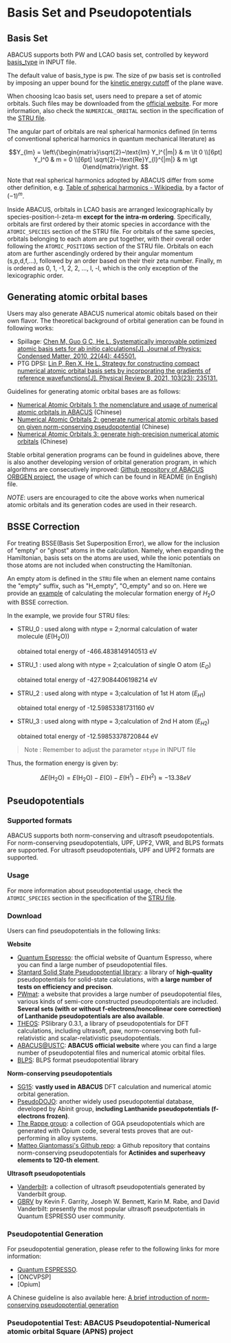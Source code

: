 # Basis Set and Pseudopotentials

## Basis Set

ABACUS supports both PW and LCAO basis set, controlled by keyword [basis_type](./input_files/input-main.md#basis_type) in INPUT file.

The default value of basis_type is pw. The size of pw basis set is controlled by imposing an upper bound for the [kinetic energy cutoff](./input_files/input-main.md#ecutwfc) of the plane wave.

When choosing lcao basis set, users need to prepare a set of atomic orbitals. Such files may be downloaded from the [official website](http://abacus.ustc.edu.cn/pseudo/list.htm). For more information, also check the `NUMERICAL_ORBITAL` section in the specification of the [STRU file](./input_files/stru.md).

The angular part of orbitals are real spherical harmonics defined (in terms of conventional spherical harmonics in quantum mechanical literature) as

$$Y_{lm} = \left\{\begin{matrix}\sqrt{2}~\text{Im} Y_l^{|m|} & m \lt 0 \\[6pt] Y_l^0 & m = 0 \\[6pt] \sqrt{2}~\text{Re}Y_{l}^{|m|} & m \gt 0\end{matrix}\right. $$

Note that real spherical harmonics adopted by ABACUS differ from some other definition, e.g. [Table of spherical harmonics - Wikipedia](https://en.wikipedia.org/wiki/Table_of_spherical_harmonics#Real_spherical_harmonics), by a factor of $(-1)^m$.

Inside ABACUS, orbitals in LCAO basis are arranged lexicographically by species-position-l-zeta-m **except for the intra-m ordering**. Specifically, orbitals are first ordered by their atomic species in accordance with the `ATOMIC_SPECIES` section of the STRU file. For orbitals of the same species, orbitals belonging to each atom are put together, with their overall order following the `ATOMIC_POSITIONS` section of the STRU file. Orbitals on each atom are further ascendingly ordered by their angular momentum (s,p,d,f,...), followed by an order based on their their zeta number. Finally, m is ordered as 0, 1, -1, 2, 2, $\ldots$, l, -l, which is the only exception of the lexicographic order.


## Generating atomic orbital bases

Users may also generate ABACUS numerical atomic obitals based on their own flavor. The theoretical background of orbital generation can be found in following works:

- Spillage: [Chen M, Guo G C, He L. Systematically improvable optimized atomic basis sets for ab initio calculations[J]. Journal of Physics: Condensed Matter, 2010, 22(44): 445501.](https://iopscience.iop.org/article/10.1088/0953-8984/22/44/445501)
- PTG DPSI: [Lin P, Ren X, He L. Strategy for constructing compact numerical atomic orbital basis sets by incorporating the gradients of reference wavefunctions[J]. Physical Review B, 2021, 103(23): 235131.](https://journals.aps.org/prb/abstract/10.1103/PhysRevB.103.235131)

Guidelines for generating atomic orbital bases are as follows:

- [Numerical Atomic Orbitals 1: the nomenclature and usage of numerical atomic orbitals in ABACUS](https://mcresearch.github.io/abacus-user-guide/abacus-nac1.html) (Chinese)
- [Numerical Atomic Orbitals 2: generate numerical atomic orbitals based on given norm-conserving pseudopotential](https://mcresearch.github.io/abacus-user-guide/abacus-nac1.html) (Chinese)
- [Numerical Atomic Orbitals 3: generate high-precision numerical atomic orbitals](https://mcresearch.github.io/abacus-user-guide/abacus-nac1.html) (Chinese)

Stable orbital generation programs can be found in guidelines above, there is also another developing version of orbital generation program, in which algorithms are consecutively improved: [Github repository of ABACUS ORBGEN project](https://github.com/kirk0830/ABACUS-ORBGEN), the usage of which can be found in README (in English) file.

*NOTE*: users are encouraged to cite the above works when numerical atomic orbitals and its generation codes are used in their research.

## BSSE Correction

For treating BSSE(Basis Set Superposition Error), we allow for the inclusion of "empty" or "ghost" atoms in the calculation. Namely, when expanding the Hamiltonian, basis sets on the atoms are used, while the ionic potentials on those atoms are not included when constructing the Hamiltonian.

An empty atom is defined in the `STRU` file when an element name contains the "empty" suffix, such as "H_empty", "O_empty" and so on. Here we provide an [example](https://github.com/deepmodeling/abacus-develop/tree/develop/examples/bsse/water) of calculating the molecular formation energy of $H_2O$ with BSSE correction.

In the example, we provide four STRU files:

- STRU_0 : used along with ntype = 2;normal calculation of water molecule ($E(\text{H}_2\text{O})$)

  obtained total energy of -466.4838149140513 eV
- STRU_1 : used along with ntype = 2;calculation of single O atom ($E_O$)

  obtained total energy of -427.9084406198214 eV
- STRU_2 : used along with ntype = 3;calculation of 1st H atom ($E_{H1}$)

  obtained total energy of -12.59853381731160 eV
- STRU_3 : used along with ntype = 3;calculation of 2nd H atom ($E_{H2}$)

  obtained total energy of -12.59853378720844 eV

> Note : Remember to adjust the parameter `ntype` in INPUT file

Thus, the formation energy is given by:

$$
\Delta E(\text{H}_2\text{O}) = E(\text{H}_2\text{O}) - E(\text{O}) - E(\text{H}^1) - E(\text{H}^2) \approx -13.38 eV
$$

## Pseudopotentials
### Supported formats
ABACUS supports both norm-conserving and ultrasoft pseudopotentials. For norm-conserving pseudopotentials, UPF, UPF2, VWR, and BLPS formats are supported. For ultrasoft pseudopotentials, UPF and UPF2 formats are supported. 

### Usage
For more information about pseudopotential usage, check the `ATOMIC_SPECIES` section in the specification of the [STRU file](./input_files/stru.md).

### Download
Users can find pseudopotentials in the following links:

**Website**
- [Quantum Espresso](https://www.quantum-espresso.org/pseudopotentials): the official website of Quantum Espresso, where you can find a large number of pseudopotential files.
- [Stantard Solid State Pseudopotential library](https://www.materialscloud.org/sssp): a library of **high-quality** pseudopotentials for solid-state calculations, with **a large number of tests on efficiency and precison**.
- [PWmat](http://www.pwmat.com/potential-download): a website that provides a large number of pseudopotential files, various kinds of semi-core constructed pseudopotentials are included. **Several sets (with or without f-electrons/noncolinear core correction) of Lanthanide pseudopotentials are also available**.
- [THEOS](http://theossrv1.epfl.ch/Main/Pseudopotentials): PSlibrary 0.3.1, a library of pseudopotentials for DFT calculations, including ultrasoft, paw, norm-conserving both full-relativistic and scalar-relativistic pseudopotentials.
- [ABACUS@USTC](https://abacus.ustc.edu.cn/pseudo/list.htm): **ABACUS official website** where you can find a large number of pseudopotential files and numerical atomic orbital files.
- [BLPS](https://github.com/PrincetonUniversity/BLPSLibrary): BLPS format pseudopotential library

**Norm-conserving pseudopotentials**
- [SG15](http://www.quantum-simulation.org/potentials/sg15_oncv/): **vastly used in ABACUS** DFT calculation and numerical atomic orbital generation.
- [PseudoDOJO](http://www.pseudo-dojo.org/): another widely used pseudopotential database, developed by Abinit group, **including Lanthanide pseudopotentials (f-electrons frozen)**.
- [The Rappe group](https://www.sas.upenn.edu/rappegroup/research/pseudo-potential-gga.html): a collection of GGA pseudopotentials which are generated with Opium code, several tests proves that are out-performing in alloy systems.
- [Matteo Giantomassi's Github repo](https://github.com/gmatteo/pseudos_ac_she): a Github repository that contains norm-conserving pseudopotentials for **Actinides and superheavy elements to 120-th element**.

**Ultrasoft pseudopotentials**
- [Vanderbilt](http://www.physics.rutgers.edu/~dhv/uspp/): a collection of ultrasoft pseudopotentials generated by Vanderbilt group.
- [GBRV](https://www.physics.rutgers.edu/gbrv/) by Kevin F. Garrity, Joseph W. Bennett, Karin M. Rabe, and David Vanderbilt: presently the most popular ultrasoft pseudpotentials in Quantum ESPRESSO user community.

### Pseudopotential Generation
For pseudopotential generation, please refer to the following links for more information:
- [Quantum ESPRESSO](http://www.quantum-espresso.org/pseudopotentials/).
- [ONCVPSP]
- [Opium]

A Chinese guideline is also available here: [A brief introduction of norm-conserving pseudopotential generation](https://mcresearch.github.io/abacus-user-guide/abacus-upf.html)

### Pseudopotential Test: ABACUS Pseudopotential-Numerical atomic orbital Square (APNS) project
